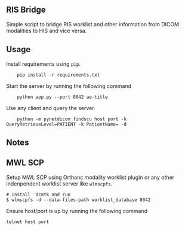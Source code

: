 RIS Bridge
-----------


Simple script to bridge RIS worklist and other information from DICOM modalities to HIS and vice versa.


Usage
------

Install requirements using `pip`.

        pip install -r requirements.txt


Start the server by running the following command

        python app.py --port 8042 ae-title

Use any client and query the server.

        python -m pynetdicom findscu host port -k QueryRetrieveLevel=PATIENT -k PatientName= -d


Notes 
------

MWL SCP
-------

Setup MWL SCP using Orthanc modality worklist plugin or any other indenpendent worklist server like `wlmscpfs`.


```
# install  dcmtk and run
$ wlmscpfs -d --data-files-path worklist_database 8042
```


Ensure host/port is up by running the following command

    telnet host port



